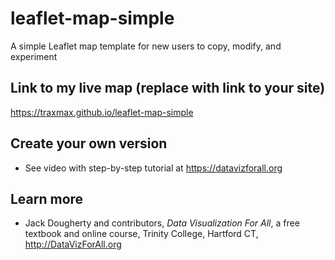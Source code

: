 # leaflet-map-simple
A simple Leaflet map template for new users to copy, modify, and experiment

## Link to my live map (replace with link to your site)

https://traxmax.github.io/leaflet-map-simple

## Create your own version
- See video with step-by-step tutorial at https://datavizforall.org

## Learn more
- Jack Dougherty and contributors, *Data Visualization For All*, a free textbook and online course, Trinity College, Hartford CT, http://DataVizForAll.org
